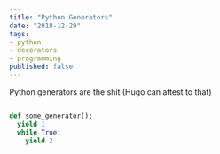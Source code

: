 ```yaml
---
title: "Python Generators"
date: "2018-12-29"
tags:
- python
- decorators
- programming
published: false
---
```


Python generators are the shit (Hugo can attest to that)

``` python

def some_generator():
  yield 1
  while True:
    yield 2

```
